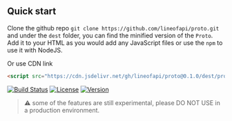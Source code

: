 ## Quick start

Clone the github repo `git clone https://github.com/lineofapi/proto.git` and under the `dest` folder, you can find the minified version of the `Proto`. Add it to your HTML as you would add any JavaScript files or use the `npm` to use it with NodeJS.

Or use CDN link

```html
<script src="https://cdn.jsdelivr.net/gh/lineofapi/proto@0.1.0/dest/proto.min.js"></script>
```

[![Build Status](https://travis-ci.org/lineofapi/proto.svg?branch=master)](https://travis-ci.org/lineofapi/proto)
[![License](https://img.shields.io/github/license/lineofapi/proto.svg)](https://github.com/lineofapi/proto/blob/master/LICENSE)
[![Version](https://img.shields.io/github/release/lineofapi/proto.svg)](https://github.com/lineofapi/proto/releases/latest)


> ⚠️ some of the features are still experimental, please DO NOT USE in a production environment.
